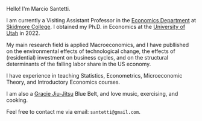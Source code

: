 Hello! I'm Marcio Santetti. 

I am currently a Visiting Assistant Professor in the [Economics Department](https://www.skidmore.edu/economics/) at [Skidmore College](https://www.skidmore.edu/). I obtained my Ph.D. in Economics at the [University of Utah](https://www.utah.edu/) in 2022.

My main research field is applied Macroeconomics, and I have publlished 
on the environmental effects of technological change, the effects of (residential) investment on business cycles, and on the structural determinants of
the falling labor share in the US economy.

I have experience in teaching Statistics, Econometrics, Microeconomic Theory, and Introductory Economics courses.

I am also a [Gracie Jiu-Jitsu](https://www.gracieuniversity.com/) Blue Belt, and love music, exercising, and cooking.

Feel free to contact me via email: `santetti@gmail.com`.
